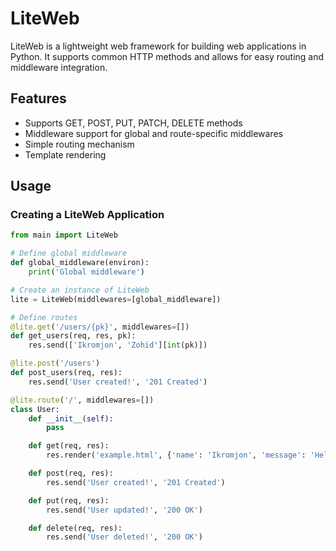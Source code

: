 # LiteWeb

LiteWeb is a lightweight web framework for building web applications in Python. It supports common HTTP methods and allows for easy routing and middleware integration.

## Features

- Supports GET, POST, PUT, PATCH, DELETE methods
- Middleware support for global and route-specific middlewares
- Simple routing mechanism
- Template rendering

## Usage

### Creating a LiteWeb Application

```python
from main import LiteWeb

# Define global middleware
def global_middleware(environ):
    print('Global middleware')

# Create an instance of LiteWeb
lite = LiteWeb(middlewares=[global_middleware])

# Define routes
@lite.get('/users/{pk}', middlewares=[])
def get_users(req, res, pk):
    res.send(['Ikromjon', 'Zohid'][int(pk)])

@lite.post('/users')
def post_users(req, res):
    res.send('User created!', '201 Created')

@lite.route('/', middlewares=[])
class User:
    def __init__(self):
        pass

    def get(req, res):
        res.render('example.html', {'name': 'Ikromjon', 'message': 'Hello, World!'})

    def post(req, res):
        res.send('User created!', '201 Created')

    def put(req, res):
        res.send('User updated!', '200 OK')

    def delete(req, res):
        res.send('User deleted!', '200 OK')